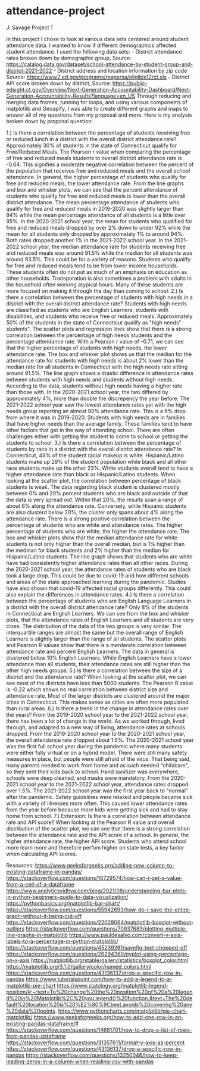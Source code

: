 # attendance-project

J. Savage Project 1

In this project I chose to look at various data sets centered around student attendance data. I wanted to know if different demographics affected student attendance. I used the following data sets:
        - District attendance rates broken down by demographic group, Source: https://catalog.data.gov/dataset/school-attendance-by-student-group-and-district-2021-2022
        - District address and location information by zip code Source: https://www2.ed.gov/programs/reapsrsa/eligible12/ct.xls
        - District API score broken down by district, Source: https://public-edsight.ct.gov/Overview/Next-Generation-Accountability-Dashboard/Next-Generation-Accountability-Results?language=en_US
Through reducing and merging data frames, running for loops, and using various components of matplotlib and Geoapify, I was able to create different graphs and maps to answer all of my questions from my proposal and more. Here is my analysis broken down by proposal question:

1.) Is there a correlation between the percentage of students receiving free or reduced lunch in a district with the overall district attendance rate?
Approximately 30% of students in the state of Connecticut qualify for Free/Reduced Meals. The Pearson r value when comparing the percentage of free and reduced meals students to overall district attendance rate is -0.64. This signifies a moderate negative correlation between the percent of the population that receives free and reduced meals and the overall school attendance. In general, the higher percentage of students who qualify for free and reduced meals, the lower attendance rate. From the line graphs and box and whisker plots, we can see that the percent attendance of students who qualify for free and reduced meals is lower than the overall district attendance. The mean percentage attendance of students who qualify for free and reduced meals in 2019-2020 was slightly larger than 94% while the mean percentage attendance of all students is a little over 95%. In the 2020-2021 school year, the mean for students who qualified for free and reduced meals dropped by over 2% down to under 92% while the mean for all students only dropped by approximately 1% to around 94%. Both rates dropped another 1% in the 2021-2022 school year. In the 2021-2022 school year, the median attendance rate for students receiving free and reduced meals was around 91.5% while the median for all students was around 93.5%. This could be for a variety of reasons. Students who qualify for free and reduced meals tend to be from lower income households. These students often do not put as much of an emphasis on education as other households. Transporation is also sometimes a problem with adults in the household often working atypical hours. Many of these students are more focused on making it through the day than coming to school.
2.) Is there a correlation between the percentage of students with high needs in a district with the overall district attendance rate?
Students with high needs are classified as students who are English Learners, students with disabilities, and students who receive free or reduced meals. Approximately 50% of the students in the state of Connecticut qualify as "high needs" students". The scatter plots and regression lines show that there is a strong correlation between the percentage of high needs students and the percentage attendance rate. With a Pearson r value of -0.71, we can see that the higher percentage of students with high needs, the lower attendance rate. The box and whisker plot shows us that the median for the attendance rate for students with high needs is about 2% lower than the median rate for all students in Connecticut with the high needs rate sitting around 91.5%. The line graph shows a drastic difference in attendance rates between students with high needs and students without high needs. According to the data, students without high needs having a higher rate than those with. In the 2020-2021 school year, the two differed by approximately 4%, more than double the discrepency the year before. The 2021-2022 school year saw the lowest attendance rates yet with the high needs group reporting an almost 90% attendance rate. This is a 6% drop from where it was in 2019-2020. Students with high needs are in families that have higher needs than the average family. These families tend to have other factors that get in the way of attending school. There are often challenges either with getting the student to come to school or getting the students to school. 
3.) Is there a correlation between the percentage of students by race in a district with the overall district attendance rate?
In Connecticut, 48% of the student racial makeup is white. Hispanic/Latino students make up 29% of the student population while black and all other race students make up the other 23%. White students overall tend to have a higher attendance rate than black or Hispanic/Latino students. When looking at the scatter plot, the correlation between percentage of black students is weak. The data regarding black student is clustered mostly between 0% and 20% percent students who are black and outside of that the data is very spread out. Within that 20%, the results span a range of about 6% along the attendance rate. Conversely, while Hispanic students are also clusterd below 20%, the cluster only spans about 4% along the attendance rate. There is a strong positive correlation between the percentage of students who are white and attendance rates. The higher percentage of students who are white, the higher the attendance rate. The box and whisker plots show that the median attendance rate for white students is not only higher than the overall median, but is 1% higher than the medinan for black students and 2% higher than the median for Hispanic/Latino students. The line graph shows that students who are white have had consistently higher attendance rates than all other races. During the 2020-2021 school year, the attendance rates of students who are black took a large drop. This could be due to covid-19 and how different schools and areas of the state approached learning during the pandemic. Studies have also shown that covid-19 affected racial groups differently. This could also explain the differences in attendance rates.
4.) Is there a correlation between the percentage of students who are English Language Learners in a district with the overall district attendance rate?
Only 8% of the students in Connecticut are English Learners. We can see from the box and whisker plots, that the attendance rates of English Learners and all students are very close. The distribution of the data of the two groups is very similar. The interquartile ranges are almost the same but the overall range of English Learners is slightly larger than the range of all students. The scatter plots and Pearson R values show that there is a merderate correlation between attendance rate and percent English Learners. The data in general is clustered below 10% English Learners. While English Learners have a lower attendance than all students, their attendance rates are still higher than the other high needs groups. 
5.) Is there a correlation between the size of a district and the attendance rate?
When looking at the scatter plot, we can see most of the districts have less than 5000 students. The Pearson R value is -0.22 which shows no real correlation between district size and attendance rate. Most of the larger districts are clustered around the major cities in Connecticut. This makes sense as cities are often more populated than rural areas.
6.) Is there a trend in the change in attendance rates over the years?
From the 2019-2020 school year to the 2021-2022 school year, there has been a lot of change in the world. As we worked through, lived through, and adapted to a new way of living, attendance rates at schools dropped. From the 2019-2020 school year to the 2020-2021 school year, the overall attendance rate dropped about 1.5%. The 2020-2021 school year was the first full school year during the pandemic where many students were either fully virtual or on a hybrid model. There were still many safety measures in place, but people were still afraid of the virus. That being said, many parents needed to work from home and as such needed "childcare", so they sent their kids back to school. Hand sanitizer was everywhere, schools were deep cleaned, and masks were mandatory. From the 2020-2021 school year to the 2021-2022 school year, attendance rates dropped over 1.5%. The 2021-2022 school year was the first year back to "normal" after the pandemic. Safety guidelines were relaxed and people became sick with a variety of illnesses more often. This caused lower attendance rates from the year before because more kids were getting sick and had to stay home from school. 
7.) Extension: Is there a correlation between attendance rate and API score?
When looking at the Pearson R value and overall distribution of the scatter plot, we can see that there is a strong correlation between the attendance rate and the API score of a school. In general, the higher attendance rate, the higher API score. Students who attend school more learn more and therefore perfom higher on state tests, a key factor when calculating API scores.


Resources:
https://www.geeksforgeeks.org/adding-new-column-to-existing-dataframe-in-pandas/
https://stackoverflow.com/questions/16729574/how-can-i-get-a-value-from-a-cell-of-a-dataframe
https://www.analyticsvidhya.com/blog/2021/08/understanding-bar-plots-in-python-beginners-guide-to-data-visualization/
https://pythonbasics.org/matplotlib-bar-chart/
https://stackoverflow.com/questions/55942693/how-do-i-save-the-entire-graph-without-it-being-cut-off
https://stackoverflow.com/questions/22028064/matplotlib-boxplot-without-outliers
https://stackoverflow.com/questions/70937689/plotting-multiple-line-graphs-in-matplotlib
https://www.pauldesalvo.com/convert-y-axis-labels-to-a-percentage-in-python-matplotlib/
https://stackoverflow.com/questions/45239261/savefig-text-chopped-off
https://stackoverflow.com/questions/26294360/pyplot-using-percentage-on-x-axis
https://matplotlib.org/stable/gallery/statistics/boxplot_color.html
https://matplotlib.org/3.1.0/gallery/color/named_colors.html
https://stackoverflow.com/questions/43136137/drop-a-specific-row-in-pandas
https://www.tutorialspoint.com/how-to-add-a-legend-to-a-matplotlib-pie-chart
https://www.statology.org/matplotlib-legend-position/#:~:text=To%20change%20the%20position%20of%20a%20legend%20in%20Matplotlib%2C%20you,legend()%20function.&text=The%20default%20location%20is%20%E2%80%9Cbest,avoids%20covering%20any%20data%20points.
https://www.pythoncharts.com/matplotlib/pie-chart-matplotlib/
https://www.geeksforgeeks.org/how-to-add-one-row-in-an-existing-pandas-dataframe/#
https://stackoverflow.com/questions/14661701/how-to-drop-a-list-of-rows-from-pandas-dataframe
https://stackoverflow.com/questions/31357611/format-y-axis-as-percent
https://stackoverflow.com/questions/43136137/drop-a-specific-row-in-pandas
https://stackoverflow.com/questions/13250046/how-to-keep-leading-zeros-in-a-column-when-reading-csv-with-pandas
